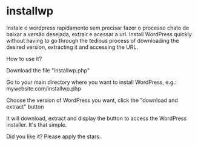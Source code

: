 # installwp
Instale o wordpress rapidamente sem precisar fazer o processo chato de baixar a versão desejada, extrair e acessar a url. 
Install WordPress quickly without having to go through the tedious process of downloading the desired version, extracting it and accessing the URL.

How to use it?

Download the file "installwp.php"

Go to your main directory where you want to install WordPress, e.g.:
mywebsite.com/installwp.php

Choose the version of WordPress you want, click the "download and extract" button

It will download, extract and display the button to access the WordPress installer. It's that simple.

Did you like it? Please apply the stars.
